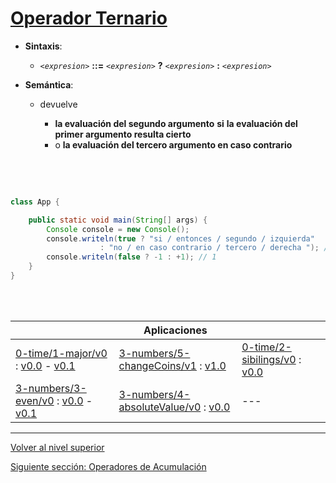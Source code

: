 # [Operador Ternario](../u2ternaryOperator/README.md)



* **Sintaxis**:


	+ *`<expresion>`* **::=** *`<expresion>`* **?** *`<expresion>`* **:** *`<expresion>`*

* **Semántica**:


	+ devuelve
	
	
		- **la evaluación del segundo argumento** **si** **la evaluación del primer argumento resulta cierto**
		- o **la evaluación del tercero argumento en caso contrario**



<br><br>

```java

class App {

    public static void main(String[] args) {
        Console console = new Console();
        console.writeln(true ? "si / entonces / segundo / izquierda" 
                    : "no / en caso contrario / tercero / derecha "); // si / entonces / segundo / izquierda
        console.writeln(false ? -1 : +1); // 1
    }
}
```

<br><br>






|  |**Aplicaciones** | |
| --- | --- | --- |
| [0-time/1-major/v0](https://github.com/USantaTecla-0-domains/0-simpleDomains/blob/master/docs/0-time.md#1-majorv0) : [v0.0](https://github.com/USantaTecla-tech-java/src/blob/main/src/main/java/es/usantatecla/a0_time/a1_major/v0_0/App.java) - [v0.1](https://github.com/USantaTecla-tech-java/src/blob/main/src/main/java/es/usantatecla/a0_time/a1_major/v0_1/App.java) | [3-numbers/5-changeCoins/v1](https://github.com/USantaTecla-0-domains/0-simpleDomains/blob/master/docs/3-numbers.md#5-changecoinsv1) : [v1.0](https://github.com/USantaTecla-tech-java/src/blob/main/src/main/java/es/usantatecla/a3_numbers/a5_changeCoins/v1_0/App.java) | [0-time/2-sibilings/v0](https://github.com/USantaTecla-0-domains/0-simpleDomains/blob/master/docs/0-time.md#2-sibilingsv0) : [v0.0](https://github.com/USantaTecla-tech-java/src/blob/main/src/main/java/es/usantatecla/a0_time/a2_sibilings/v0_0/App.java) 
| [3-numbers/3-even/v0](https://github.com/USantaTecla-0-domains/0-simpleDomains/blob/master/docs/3-numbers.md#3-evenv0) : [v0.0](https://github.com/USantaTecla-tech-java/src/blob/main/src/main/java/es/usantatecla/a3_numbers/a3_even/v0_0/App.java) - [v0.1](https://github.com/USantaTecla-tech-java/src/blob/main/src/main/java/es/usantatecla/a3_numbers/a3_even/v0_1/App.java) | [3-numbers/4-absoluteValue/v0](https://github.com/USantaTecla-0-domains/0-simpleDomains/blob/master/docs/3-numbers.md#4-absolutevaluev0) : [v0.0](https://github.com/USantaTecla-tech-java/src/blob/main/src/main/java/es/usantatecla/a3_numbers/a4_absoluteValue/v0_0/App.java) | --- |


---

[Volver al nivel superior](../README.md)

[Siguiente sección: Operadores de Acumulación](../u3compoundOperators/README.md)
